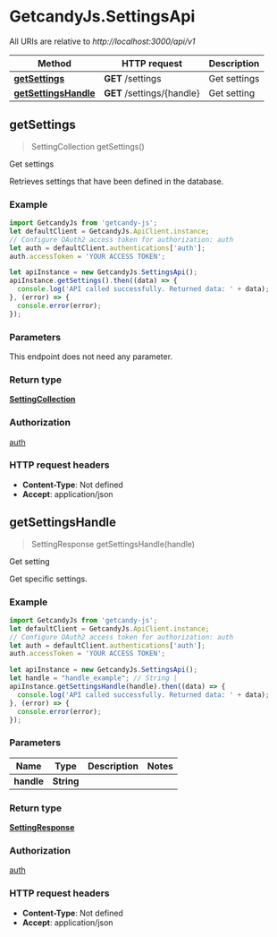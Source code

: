 # GetcandyJs.SettingsApi

All URIs are relative to *http://localhost:3000/api/v1*

Method | HTTP request | Description
------------- | ------------- | -------------
[**getSettings**](SettingsApi.md#getSettings) | **GET** /settings | Get settings
[**getSettingsHandle**](SettingsApi.md#getSettingsHandle) | **GET** /settings/{handle} | Get setting



## getSettings

> SettingCollection getSettings()

Get settings

Retrieves settings that have been defined in the database.

### Example

```javascript
import GetcandyJs from 'getcandy-js';
let defaultClient = GetcandyJs.ApiClient.instance;
// Configure OAuth2 access token for authorization: auth
let auth = defaultClient.authentications['auth'];
auth.accessToken = 'YOUR ACCESS TOKEN';

let apiInstance = new GetcandyJs.SettingsApi();
apiInstance.getSettings().then((data) => {
  console.log('API called successfully. Returned data: ' + data);
}, (error) => {
  console.error(error);
});

```

### Parameters

This endpoint does not need any parameter.

### Return type

[**SettingCollection**](SettingCollection.md)

### Authorization

[auth](../README.md#auth)

### HTTP request headers

- **Content-Type**: Not defined
- **Accept**: application/json


## getSettingsHandle

> SettingResponse getSettingsHandle(handle)

Get setting

Get specific settings.

### Example

```javascript
import GetcandyJs from 'getcandy-js';
let defaultClient = GetcandyJs.ApiClient.instance;
// Configure OAuth2 access token for authorization: auth
let auth = defaultClient.authentications['auth'];
auth.accessToken = 'YOUR ACCESS TOKEN';

let apiInstance = new GetcandyJs.SettingsApi();
let handle = "handle_example"; // String | 
apiInstance.getSettingsHandle(handle).then((data) => {
  console.log('API called successfully. Returned data: ' + data);
}, (error) => {
  console.error(error);
});

```

### Parameters


Name | Type | Description  | Notes
------------- | ------------- | ------------- | -------------
 **handle** | **String**|  | 

### Return type

[**SettingResponse**](SettingResponse.md)

### Authorization

[auth](../README.md#auth)

### HTTP request headers

- **Content-Type**: Not defined
- **Accept**: application/json

